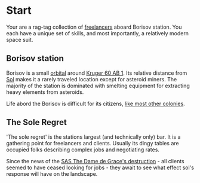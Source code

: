 # Start

Your are a rag-tag collection of [freelancers](./Glossary/freelancers.md) aboard Borisov station. You each have a unique set of skills, and most importantly, a relatively modern space suit.

## Borisov station
Borisov is a small [orbital](./Glossary/colonies.md#orbital) around [Kruger 60 AB 1](./Glossary/local-systems.md#kurger-60-ab-1). Its relative distance from [Sol](./Glossary/sol.md) makes it a rarely traveled location except for asteroid miners. The majority of the station is dominated with smelting equipment for extracting heavy elements from asteroids.

Life abord the Borisov is difficult for its citizens, [like most other colonies](./Glossary/colonies.md#life-on-a-colony).

## The Sole Regret
'The sole regret' is the stations largest (and technically only) bar. It is a gathering point for freelancers and clients. Usually its dingy tables are occupied folks describing complex jobs and negotiating rates.

Since the news of the [SAS The Dame de Grace's destruction](./timeline.md#2341---destruction-of-the-dame-de-grace) - all clients seemed to have ceased looking for jobs - they await to see what effect sol's response will have on the landscape.

